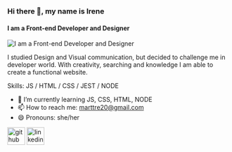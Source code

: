 ### Hi there 👋, my name is Irene
#### I am a Front-end Developer and Designer
![I am a Front-end Developer and Designer](https://media.licdn.com/dms/image/D4E16AQET-1MmzvzF6w/profile-displaybackgroundimage-shrink_350_1400/0/1682017159991?e=1687996800&v=beta&t=gTMsBQIe3EcqfsgHOHHWuWBfvQuFwkiXVYxBbsNK9oA)

I studied Design and Visual communication, but decided to challenge me in developer world. With creativity, searching and knowledge I am able to create a functional website.

Skills: JS / HTML / CSS / JEST / NODE

- 🌱 I’m currently learning JS, CSS, HTML, NODE 
- 📫 How to reach me: marttre20@gmail.com 
- 😄 Pronouns: she/her 


[<img src='https://cdn.jsdelivr.net/npm/simple-icons@3.0.1/icons/github.svg' alt='github' height='40'>](https://github.com/Irene-mt)  [<img src='https://cdn.jsdelivr.net/npm/simple-icons@3.0.1/icons/linkedin.svg' alt='linkedin' height='40'>](https://www.linkedin.com/in/irene-marttre//)  

